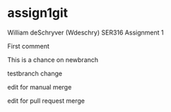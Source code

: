 # assign1git
William deSchryver (Wdeschry) SER316 Assignment 1

First comment


This is a chance on newbranch

testbranch change

edit for manual merge

edit for pull request merge
